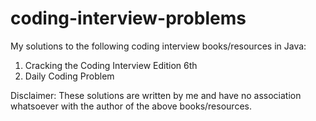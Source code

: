# coding-interview-problems
My solutions to the following coding interview books/resources in Java:
1. Cracking the Coding Interview Edition 6th
2. Daily Coding Problem

Disclaimer: These solutions are written by me and have no association whatsoever with the author of the above books/resources. 
